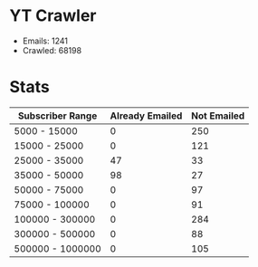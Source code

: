 # YT Crawler
- Emails: 1241
- Crawled: 68198

# Stats
| Subscriber Range  | Already Emailed | Not Emailed |
|-------|-------|-------|
| 5000 - 15000 | 0 | 250 |
| 15000 - 25000 | 0 | 121 |
| 25000 - 35000 | 47 | 33 |
| 35000 - 50000 | 98 | 27 |
| 50000 - 75000 | 0 | 97 |
| 75000 - 100000 | 0 | 91 |
| 100000 - 300000 | 0 | 284 |
| 300000 - 500000 | 0 | 88 |
| 500000 - 1000000 | 0 | 105 |
